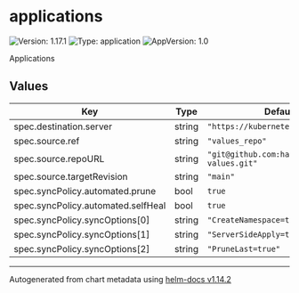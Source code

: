 # applications

![Version: 1.17.1](https://img.shields.io/badge/Version-1.17.1-informational?style=flat-square) ![Type: application](https://img.shields.io/badge/Type-application-informational?style=flat-square) ![AppVersion: 1.0](https://img.shields.io/badge/AppVersion-1.0-informational?style=flat-square)

Applications

## Values

| Key | Type | Default | Description |
|-----|------|---------|-------------|
| spec.destination.server | string | `"https://kubernetes.default.svc"` |  |
| spec.source.ref | string | `"values_repo"` |  |
| spec.source.repoURL | string | `"git@github.com:hamishfor/helm-values.git"` |  |
| spec.source.targetRevision | string | `"main"` |  |
| spec.syncPolicy.automated.prune | bool | `true` |  |
| spec.syncPolicy.automated.selfHeal | bool | `true` |  |
| spec.syncPolicy.syncOptions[0] | string | `"CreateNamespace=true"` |  |
| spec.syncPolicy.syncOptions[1] | string | `"ServerSideApply=true"` |  |
| spec.syncPolicy.syncOptions[2] | string | `"PruneLast=true"` |  |

----------------------------------------------
Autogenerated from chart metadata using [helm-docs v1.14.2](https://github.com/norwoodj/helm-docs/releases/v1.14.2)
